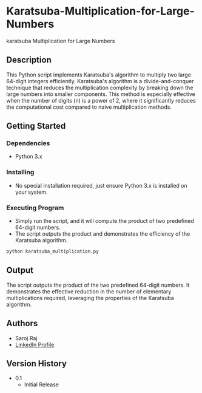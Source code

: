 # Karatsuba-Multiplication-for-Large-Numbers

karatsuba Multiplication for Large Numbers

## Description
This Python script implements Karatsuba's algorithm to multiply two large 64-digit integers efficiently. Karatsuba's algorithm is a divide-and-conquer technique that reduces the multiplication complexity by breaking down the large numbers into smaller components. This method is especially effective when the number of digits (n) is a power of 2, where it significantly reduces the computational cost compared to naive multiplication methods.

## Getting Started

### Dependencies
- Python 3.x

### Installing
- No special installation required, just ensure Python 3.x is installed on your system.

### Executing Program
- Simply run the script, and it will compute the product of two predefined 64-digit numbers.
- The script outputs the product and demonstrates the efficiency of the Karatsuba algorithm.

```bash
python karatsuba_multiplication.py
```

## Output
The script outputs the product of the two predefined 64-digit numbers. It demonstrates the effective reduction in the number of elementary multiplications required, leveraging the properties of the Karatsuba algorithm.

## Authors
- Saroj Raj
- [LinkedIn Profile](https://www.linkedin.com/in/saroj-raj-22831198/)

## Version History
- 0.1
    - Initial Release
